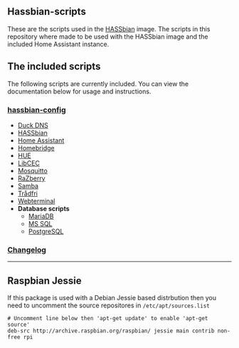 ## Hassbian-scripts
These are the scripts used in the [HASSbian](https://github.com/home-assistant/pi-gen) image.
The scripts in this repository where made to be used with the HASSbian image and the included Home Assistant instance.  


## The included scripts
The following scripts are currently included. You can view the documentation below for usage and instructions.
<!--- When adding stuff here, please keep it alphabetical --->
### [hassbian-config](/docs/hassbian_config.md)
* [Duck DNS](/docs/duckdns.md)
* [HASSbian](/docs/hassbian.md)
* [Home Assistant](/docs/homeassistant.md)
* [Homebridge](/docs/homebridge.md)
* [HUE](/docs/hue.md)
* [LibCEC](/docs/libcec.md)
* [Mosquitto](/docs/mosquitto.md)
* [RaZberry ](/docs/razberry.md)
* [Samba](/docs/samba.md)
* [Trådfri](/docs/tradfri.md)
* [Webterminal](/docs/Webterminal.md)
* **Database scripts**
  * [MariaDB](/docs/mariadb.md)
  * [MS SQL](/docs/mssql.md)
  * [PostgreSQL](/docs/postgresql.md)
### [Changelog](CHANGELOG.md)

***
## Raspbian Jessie
If this package is used with a Debian Jessie based distrbution then you need to uncomment the source repositores in  `/etc/apt/sources.list`

```text
# Uncomment line below then 'apt-get update' to enable 'apt-get source'
deb-src http://archive.raspbian.org/raspbian/ jessie main contrib non-free rpi
```
